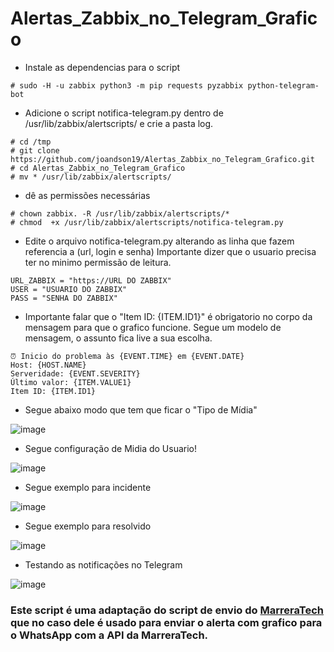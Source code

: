 
# Alertas_Zabbix_no_Telegram_Grafico

* Instale as dependencias para o script
```
# sudo -H -u zabbix python3 -m pip requests pyzabbix python-telegram-bot
```
* Adicione o script notifica-telegram.py dentro de /usr/lib/zabbix/alertscripts/ e crie a pasta log.
```
# cd /tmp
# git clone https://github.com/joandson19/Alertas_Zabbix_no_Telegram_Grafico.git
# cd Alertas_Zabbix_no_Telegram_Grafico
# mv * /usr/lib/zabbix/alertscripts/
```
* dê as permissões necessárias
```
# chown zabbix. -R /usr/lib/zabbix/alertscripts/*
# chmod  +x /usr/lib/zabbix/alertscripts/notifica-telegram.py
```
* Edite o arquivo notifica-telegram.py alterando as linha que fazem referencia a (url, login e senha)
  Importante dizer que o usuario precisa ter no minimo permissão de leitura.
```
URL_ZABBIX = "https://URL DO ZABBIX"
USER = "USUARIO DO ZABBIX"
PASS = "SENHA DO ZABBIX"
```
* Importante falar que o "Item ID: {ITEM.ID1}" é obrigatorio no corpo da mensagem para que o grafico funcione.
Segue um modelo de mensagem, o assunto fica live a sua escolha.
```
⏰ Inicio do problema às {EVENT.TIME} em {EVENT.DATE}
Host: {HOST.NAME}
Serveridade: {EVENT.SEVERITY}
Último valor: {ITEM.VALUE1}
Item ID: {ITEM.ID1}
```
* Segue abaixo modo que tem que ficar o "Tipo de Mídia"

![image](https://github.com/joandson19/Alertas_Zabbix_no_Telegram_Grafico/assets/36518985/6017affa-8811-4ddc-9bb6-851e9ee309f6)

* Segue configuração de Midia do Usuario!

![image](https://github.com/joandson19/Alertas_Zabbix_no_Telegram_Grafico/assets/36518985/3d70d58a-149e-474a-892d-6a296afb4afe)


* Segue exemplo para incidente
  
![image](https://github.com/joandson19/Alertas_Zabbix_no_Telegram_Grafico/assets/36518985/a6f09bb1-888d-42cb-9dad-02528d823876)
* Segue exemplo para resolvido
  
![image](https://github.com/joandson19/Alertas_Zabbix_no_Telegram_Grafico/assets/36518985/5ee6f68b-3212-4fe4-b51c-879448e1ff4b)

* Testando as notificações no Telegram

![image](https://github.com/joandson19/Alertas_Zabbix_no_Telegram_Grafico/assets/36518985/664ae01b-8859-4f4b-a2d7-1a6c45e678fa)


### Este script é uma adaptação do script de envio do [MarreraTech](https://github.com/MarreraTech/Zabbix/tree/main) que no caso dele é usado para enviar o alerta com grafico para o WhatsApp com a API da MarreraTech.

